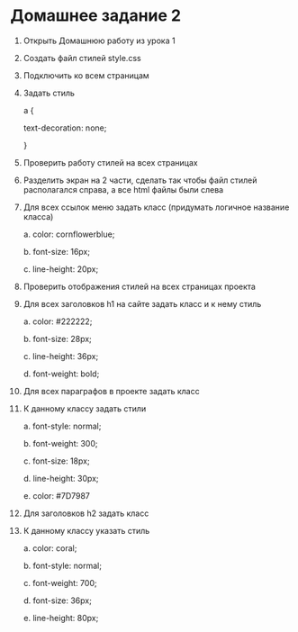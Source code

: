 # Домашнее задание 2

1. Открыть Домашнюю работу из урока 1

2. Создать файл стилей style.css

3. Подключить ко всем страницам

4. Задать стиль

    a {

    text-decoration: none;

    }

5. Проверить работу стилей на всех страницах

6. Разделить экран на 2 части, сделать так чтобы файл стилей располагался справа, а все html файлы были слева

7. Для всех ссылок меню задать класс (придумать логичное название класса)

    a. color: cornflowerblue;

    b. font-size: 16px;

    c. line-height: 20px;

8. Проверить отображения стилей на всех страницах проекта

9. Для всех заголовков h1 на сайте задать класс и к нему стиль

    a. color: #222222;

    b. font-size: 28px;

    c. line-height: 36px;

    d. font-weight: bold;

10. Для всех параграфов в проекте задать класс

11. К данному классу задать стили

    a. font-style: normal;

    b. font-weight: 300;

    c. font-size: 18px;

    d. line-height: 30px;

    e. color: #7D7987

12. Для заголовков h2 задать класс

13. К данному классу указать стиль

    a. color: coral;

    b. font-style: normal;

    c. font-weight: 700;

    d. font-size: 36px;

    e. line-height: 80px;